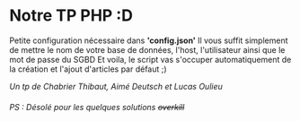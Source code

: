 # Notre TP PHP :D 

Petite configuration nécessaire dans **'config.json'** 
Il vous suffit simplement de mettre le nom de votre base de données, l'host, l'utilisateur ainsi que le mot de passe du SGBD
Et voila, le script vas s'occuper automatiquement de la création et l'ajout d'articles par défaut ;)

*Un tp de Chabrier Thibaut, Aimé Deutsch et Lucas Oulieu*

###### PS : Désolé pour les quelques solutions _*~~overkill~~*_